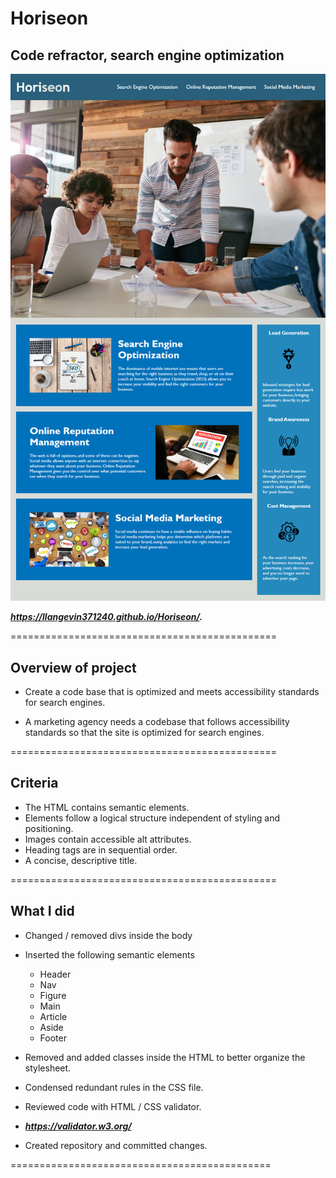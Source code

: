 # Horiseon

## Code refractor, search engine optimization

![Horiseon](https://github.com/llangevin371240/Horiseon/blob/main/Develop/assets/images/hero.png)

***https://llangevin371240.github.io/Horiseon/.***

==============================================

## Overview of project

* Create a code base that is optimized and meets
accessibility standards for search engines.

*  A marketing agency needs a codebase that 
follows accessibility standards so that the 
site is optimized for search engines.

==============================================

## Criteria

* The HTML contains semantic elements.
* Elements follow a logical structure independent of styling and positioning.
* Images contain accessible alt attributes.
* Heading tags are in sequential order.
* A concise, descriptive title.

==============================================

## What I did

* Changed / removed divs inside the body

* Inserted the following semantic elements
    * Header
    * Nav
    * Figure
    * Main
    * Article
    * Aside
    * Footer

* Removed and added classes inside the HTML to better
organize the stylesheet.

* Condensed redundant rules in the CSS file.

* Reviewed code with HTML / CSS validator.
 * ***https://validator.w3.org/***

* Created repository and committed changes.

=============================================
